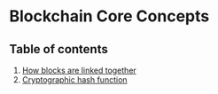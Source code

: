 # Blockchain Core Concepts

## Table of contents

1. [How blocks are linked together](./how-blocks-linked.md)
2. [Cryptographic hash function](./hash-cryptography.md)
